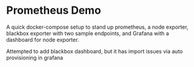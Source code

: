 # Prometheus Demo
A quick docker-compose setup to stand up prometheus, a node exporter, blackbox exporter with two sample endpoints, and Grafana with a dashboard for node exporter.  

Attempted to add blackbox dashboard, but it has import issues via auto provisioning in grafana
